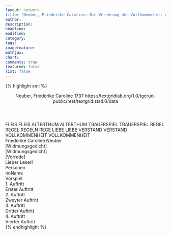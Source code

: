 ```yaml
---
layout: network
title: "Neuber, Friederike Caroline: Die Verehrung der Vollkommenheit durch die gebesserten deutschen Schauspiele (1737)"
author:
description:
headline:
modified:
category:
tags:
imagefeature: 
mathjax: 
chart: 
comments: true
featured: false
list: false
---
```

{% highlight xml %}
<?xml-model href="https://raw.githubusercontent.com/DLiNa/project/master/rules/lina.rnc"?><?xml-model href="https://raw.githubusercontent.com/DLiNa/project/master/rules/lina.sch"?>
<play xmlns="http://lina.digital">
  <header>
    <title>Die Verehrung der Vollkommenheit durch die gebesserten deutschen Schauspiele</title>
    <subtitle/>
    <genretitle/>
    <author>Neuber, Friederike Caroline</author>
    <date type="print" when="1737">1737</date>   
    <date type="premiere"/>
    <date type="written"/>
    <source>https://textgridlab.org/1.0/tgcrud-public/rest/textgrid:stsd.0/data</source>
  </header>
  <personae>
    <character>
      <name>FLEIS</name>
      <alias xml:id="fleis">
        <name>FLEIS</name>
      </alias>
    </character>
    <character>
      <name>ALTERTHUM</name>
      <alias xml:id="alterthum">
        <name>ALTERTHUM</name>
      </alias>
    </character>
    <character>
      <name>TRAUERSPIEL</name>
      <alias xml:id="trauerspiel">
        <name>TRAUERSPIEL</name>
      </alias>
    </character>
    <character>
      <name>REGEL</name>
      <alias xml:id="regel">
        <name>REGEL</name>
      </alias>
      <alias xml:id="regeln">
        <name>REGELN</name>
      </alias>
      <alias xml:id="rege">
        <name>REGE</name>
      </alias>
    </character>
    <character>
      <name>LIEBE</name>
      <alias xml:id="liebe">
        <name>LIEBE</name>
      </alias>
    </character>
    <character>
      <name>VERSTAND</name>
      <alias xml:id="verstand">
        <name>VERSTAND</name>
      </alias>
    </character>
    <character>
      <name>VOLLKOMMENHEIT</name>
      <alias xml:id="vollkommenheit">
        <name>VOLLKOMMENHEIT</name>
      </alias>
    </character>
  </personae>
  <text>
    <div>
      <head>Friederike Caroline Neuber</head>
    </div>
    <div>
      <head>[Widmungsgedicht]</head>
      <div>
        <head>[Widmungsgedicht]</head>
      </div>
    </div>
    <div>
      <head>[Vorrede]</head>
      <div>
        <head>Lieber Leser!</head>
      </div>
    </div>
    <div>
      <head>Personen</head>
      <div>
        <head>noName</head>
      </div>
    </div>
    <div>
      <head>Vorspiel</head>
      <div>
        <head>1. Auftritt</head>
        <div>
          <head>Erster Auftritt</head>
          <sp who="#fleis">
            <amount n="11" unit="speech_acts"/>
            <amount n="439" unit="words"/>
            <amount n="49" unit="lines"/>
            <amount n="2247" unit="chars"/>
          </sp>
          <sp who="#alterthum">
            <amount n="10" unit="speech_acts"/>
            <amount n="364" unit="words"/>
            <amount n="42" unit="lines"/>
            <amount n="1930" unit="chars"/>
          </sp>
        </div>
      </div>
      <div>
        <head>2. Auftritt</head>
        <div>
          <head>Zweyter Auftritt</head>
          <sp who="#trauerspiel">
            <amount n="45" unit="speech_acts"/>
            <amount n="1585" unit="words"/>
            <amount n="180" unit="lines"/>
            <amount n="8280" unit="chars"/>
          </sp>
          <sp who="#fleis">
            <amount n="14" unit="speech_acts"/>
            <amount n="342" unit="words"/>
            <amount n="41" unit="lines"/>
            <amount n="1776" unit="chars"/>
          </sp>
          <sp who="#alterthum">
            <amount n="4" unit="speech_acts"/>
            <amount n="92" unit="words"/>
            <amount n="11" unit="lines"/>
            <amount n="538" unit="chars"/>
          </sp>
          <sp who="#regel">
            <amount n="33" unit="speech_acts"/>
            <amount n="917" unit="words"/>
            <amount n="111" unit="lines"/>
            <amount n="4866" unit="chars"/>
          </sp>
          <sp who="#regeln">
            <amount n="1" unit="speech_acts"/>
            <amount n="70" unit="words"/>
            <amount n="7" unit="lines"/>
            <amount n="352" unit="chars"/>
          </sp>
        </div>
      </div>
      <div>
        <head>3. Auftritt</head>
        <div>
          <head>Dritter Auftritt</head>
          <sp who="#liebe">
            <amount n="5" unit="speech_acts"/>
            <amount n="26" unit="words"/>
            <amount n="5" unit="lines"/>
            <amount n="119" unit="chars"/>
          </sp>
          <sp who="#regel">
            <amount n="6" unit="speech_acts"/>
            <amount n="106" unit="words"/>
            <amount n="15" unit="lines"/>
            <amount n="606" unit="chars"/>
          </sp>
          <sp who="#trauerspiel">
            <amount n="2" unit="speech_acts"/>
            <amount n="28" unit="words"/>
            <amount n="4" unit="lines"/>
            <amount n="167" unit="chars"/>
          </sp>
        </div>
      </div>
      <div>
        <head>4. Auftritt</head>
        <div>
          <head>Vierter Auftritt</head>
          <sp who="#regel">
            <amount n="15" unit="speech_acts"/>
            <amount n="591" unit="words"/>
            <amount n="69" unit="lines"/>
            <amount n="3230" unit="chars"/>
          </sp>
          <sp who="#liebe">
            <amount n="8" unit="speech_acts"/>
            <amount n="130" unit="words"/>
            <amount n="17" unit="lines"/>
            <amount n="663" unit="chars"/>
          </sp>
          <sp who="#trauerspiel">
            <amount n="5" unit="speech_acts"/>
            <amount n="57" unit="words"/>
            <amount n="8" unit="lines"/>
            <amount n="308" unit="chars"/>
          </sp>
          <sp who="#verstand">
            <amount n="4" unit="speech_acts"/>
            <amount n="23" unit="words"/>
            <amount n="4" unit="lines"/>
            <amount n="114" unit="chars"/>
          </sp>
          <sp who="#vollkommenheit">
            <amount n="2" unit="speech_acts"/>
            <amount n="10" unit="words"/>
            <amount n="2" unit="lines"/>
            <amount n="54" unit="chars"/>
          </sp>
          <sp who="#rege">
            <amount n="1" unit="speech_acts"/>
            <amount n="9" unit="words"/>
            <amount n="1" unit="lines"/>
            <amount n="43" unit="chars"/>
          </sp>
        </div>
      </div>
    </div>
  </text>
</play>
{% endhighlight %}